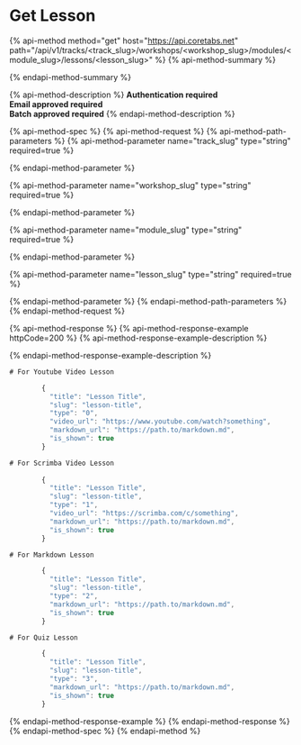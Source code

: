 # Get Lesson

{% api-method method="get" host="https://api.coretabs.net" path="/api/v1/tracks/<track\_slug>/workshops/<workshop\_slug>/modules/<module\_slug>/lessons/<lesson\_slug>" %}
{% api-method-summary %}

{% endapi-method-summary %}

{% api-method-description %}
**Authentication required  
Email approved required  
Batch approved required**
{% endapi-method-description %}

{% api-method-spec %}
{% api-method-request %}
{% api-method-path-parameters %}
{% api-method-parameter name="track\_slug" type="string" required=true %}

{% endapi-method-parameter %}

{% api-method-parameter name="workshop\_slug" type="string" required=true %}

{% endapi-method-parameter %}

{% api-method-parameter name="module\_slug" type="string" required=true %}

{% endapi-method-parameter %}

{% api-method-parameter name="lesson\_slug" type="string" required=true %}

{% endapi-method-parameter %}
{% endapi-method-path-parameters %}
{% endapi-method-request %}

{% api-method-response %}
{% api-method-response-example httpCode=200 %}
{% api-method-response-example-description %}

{% endapi-method-response-example-description %}

```javascript
# For Youtube Video Lesson

        {
          "title": "Lesson Title",
          "slug": "lesson-title",
          "type": "0",
          "video_url": "https://www.youtube.com/watch?something",
          "markdown_url": "https://path.to/markdown.md",
          "is_shown": true
        }

# For Scrimba Video Lesson
 
        {
          "title": "Lesson Title",
          "slug": "lesson-title",
          "type": "1",
          "video_url": "https://scrimba.com/c/something",
          "markdown_url": "https://path.to/markdown.md",
          "is_shown": true
        }

# For Markdown Lesson

        {
          "title": "Lesson Title",
          "slug": "lesson-title",
          "type": "2",
          "markdown_url": "https://path.to/markdown.md",
          "is_shown": true
        }

# For Quiz Lesson

        {
          "title": "Lesson Title",
          "slug": "lesson-title",
          "type": "3",
          "markdown_url": "https://path.to/markdown.md",
          "is_shown": true
        }

```
{% endapi-method-response-example %}
{% endapi-method-response %}
{% endapi-method-spec %}
{% endapi-method %}

